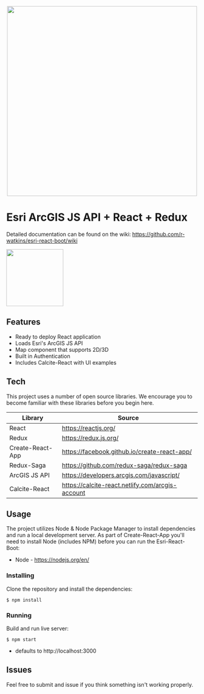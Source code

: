 <p align="center">
  <img src="http://psgd.esri.com/img/esri-react-boot/Esri-React-Boot-Logo.svg#1" width="500" height="auto"/>
</p>

# Esri ArcGIS JS API + React + Redux
Detailed documentation can be found on the wiki: https://github.com/r-watkins/esri-react-boot/wiki

<img src="http://psgd.esri.com/img/esri-react-boot/poweredByEsri.svg#1" width="150" height="auto"/>

## Features

  - Ready to deploy React application
  - Loads Esri's ArcGIS JS API
  - Map component that supports 2D/3D
  - Built in Authentication
  - Includes Calcite-React with UI examples

## Tech

This project uses a number of open source libraries. We encourage you to become familiar with these libraries before you begin here.

| Library | Source |
| ------ | ------ |
| React | https://reactjs.org/ |
| Redux | https://redux.js.org/ |
| Create-React-App | https://facebook.github.io/create-react-app/ |
| Redux-Saga | https://github.com/redux-saga/redux-saga |
| ArcGIS JS API | https://developers.arcgis.com/javascript/ |
| Calcite-React | https://calcite-react.netlify.com/arcgis-account |

## Usage

The project utilizes Node & Node Package Manager to install dependencies and run a local development server. As part of Create-React-App you'll need to install Node (includes NPM) before you can run the Esri-React-Boot:

  - Node - https://nodejs.org/en/

### Installing

Clone the repository and install the dependencies:

```
$ npm install
```

### Running

Build and run live server:

```
$ npm start
```

* defaults to http://localhost:3000

## Issues

Feel free to submit and issue if you think something isn't working properly. 
